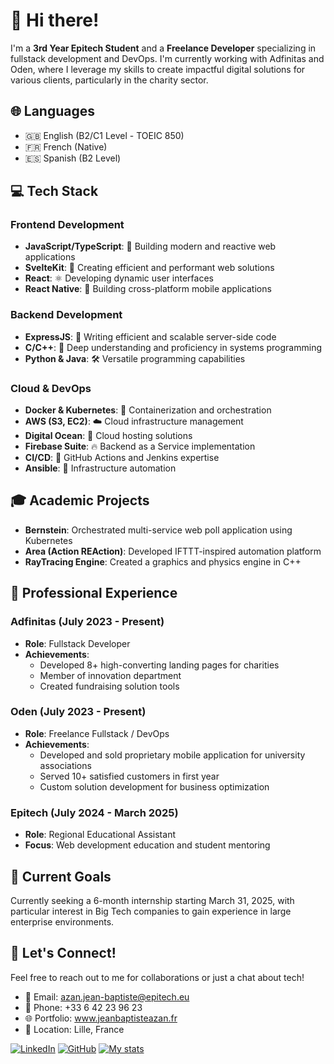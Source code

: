 # 👋 Hi there!
I'm a **3rd Year Epitech Student** and a **Freelance Developer** specializing in fullstack development and DevOps. I'm currently working with Adfinitas and Oden, where I leverage my skills to create impactful digital solutions for various clients, particularly in the charity sector.

## 🌐 Languages
- 🇬🇧 English (B2/C1 Level - TOEIC 850)
- 🇫🇷 French (Native)
- 🇪🇸 Spanish (B2 Level)

## 💻 Tech Stack
### Frontend Development
- **JavaScript/TypeScript**: 🚀 Building modern and reactive web applications
- **SvelteKit**: 💫 Creating efficient and performant web solutions
- **React**: ⚛️ Developing dynamic user interfaces
- **React Native**: 📱 Building cross-platform mobile applications

### Backend Development
- **ExpressJS**: 🌟 Writing efficient and scalable server-side code
- **C/C++**: 🔧 Deep understanding and proficiency in systems programming
- **Python & Java**: 🛠️ Versatile programming capabilities

### Cloud & DevOps
- **Docker & Kubernetes**: 🐳 Containerization and orchestration
- **AWS (S3, EC2)**: ☁️ Cloud infrastructure management
- **Digital Ocean**: 🌊 Cloud hosting solutions
- **Firebase Suite**: 🔥 Backend as a Service implementation
- **CI/CD**: 🔄 GitHub Actions and Jenkins expertise
- **Ansible**: 🔧 Infrastructure automation

## 🎓 Academic Projects
- **Bernstein**: Orchestrated multi-service web poll application using Kubernetes
- **Area (Action REAction)**: Developed IFTTT-inspired automation platform
- **RayTracing Engine**: Created a graphics and physics engine in C++

## 💼 Professional Experience
### Adfinitas (July 2023 - Present)
- **Role**: Fullstack Developer
- **Achievements**: 
  - Developed 8+ high-converting landing pages for charities
  - Member of innovation department
  - Created fundraising solution tools

### Oden (July 2023 - Present)
- **Role**: Freelance Fullstack / DevOps
- **Achievements**:
  - Developed and sold proprietary mobile application for university associations
  - Served 10+ satisfied customers in first year
  - Custom solution development for business optimization

### Epitech (July 2024 - March 2025)
- **Role**: Regional Educational Assistant
- **Focus**: Web development education and student mentoring

## 🎯 Current Goals
Currently seeking a 6-month internship starting March 31, 2025, with particular interest in Big Tech companies to gain experience in large enterprise environments.

## 🚀 Let's Connect!
Feel free to reach out to me for collaborations or just a chat about tech!
- 📧 Email: azan.jean-baptiste@epitech.eu
- 📱 Phone: +33 6 42 23 96 23
- 🌐 Portfolio: www.jeanbaptisteazan.fr
- 💼 Location: Lille, France

[![LinkedIn](https://img.shields.io/badge/-LinkedIn-0077B5?style=flat&logo=LinkedIn)](https://www.linkedin.com/in/jean-baptiste-azan/)
[![GitHub](https://img.shields.io/badge/-GitHub-181717?style=flat&logo=GitHub)](https://github.com/jean-baptisteAZAN)
[![My stats](https://github-readme-stats.vercel.app/api?username=jean-baptisteAZAN)](https://github.com/anuraghazra/github-readme-stats)
